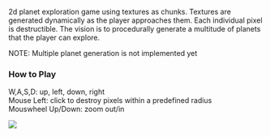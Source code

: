 2d planet exploration game using textures as chunks. Textures are generated dynamically as the player approaches them. Each individual pixel is destructible. The vision is to procedurally generate a multitude of planets that the player can explore. 

NOTE: Multiple planet generation is not implemented yet  

### How to Play
W,A,S,D: up, left, down, right  
Mouse Left: click to destroy pixels within a predefined radius  
Mouswheel Up/Down: zoom out/in  

![](img/play_test.gif)